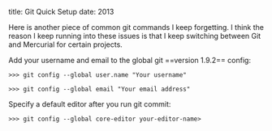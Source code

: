 title: Git Quick Setup
date: 2013

Here is another piece of common git commands I keep forgetting. I think the reason I keep running into these issues is that I keep switching between Git and Mercurial for certain projects.

Add your username and email to the global git ==version 1.9.2== config:

`>>> git config --global user.name "Your username"`

`>>> git config --global email "Your email address"`

Specify a default editor after you run git commit:

`>>> git config --global core-editor your-editor-name>`
